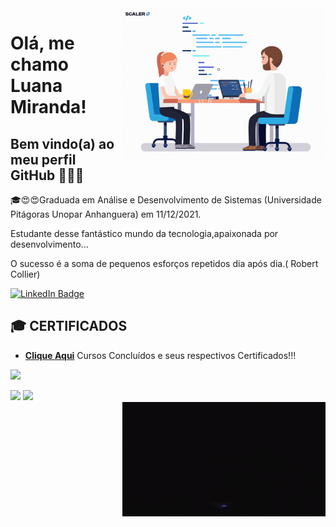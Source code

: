 <img src = "giphy.gif" width="325px" align="right">

# Olá, me chamo Luana Miranda! 
## Bem vindo(a) ao meu perfil GitHub 👋😍🤩

🎓😍😍Graduada em Análise e Desenvolvimento de Sistemas (Universidade Pitágoras Unopar Anhanguera) em 11/12/2021.



Estudante desse fantástico mundo da tecnologia,apaixonada por desenvolvimento...

O sucesso é a soma de pequenos esforços repetidos dia após dia.( Robert Collier)

  <div id="badges">
  <a href = "https://github.com/luanamiranda23">
    <img src="https://img.shields.io/badge/LinkedIn-blue?style=for-the-badge&logo=linkedin&logoColor=white" alt="LinkedIn Badge"/>
  </a>
</div>


## 🎓 CERTIFICADOS

- **[Clique Aqui](https://github.com/luanamiranda23/Certificados)** Cursos Concluídos e seus respectivos Certificados!!!

<p align="left">
  <a href="https://skillicons.dev">
    <img src="https://skillicons.dev/icons?i=git,github,html,css,javascript,angular,vue,react,php,laravel,mysql,vscode,bootstrap,java,eclipse" />
  </a>
</p>

<div align = "left">
<img height = "200em" src="https://github-readme-stats.vercel.app/api/top-langs/?username=luanamiranda23&show_icons=true&theme=bear&count_private=true"/>

<img height = "200em" src="https://github-readme-stats.vercel.app/api?username=luanamiranda23&show_icons=true&show_icons=true&theme=bear&count_private=true" />

</div>

<img src = "banner.gif" width="325px" align="right">

